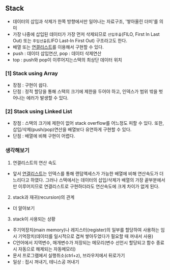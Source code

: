 ## Stack
- 데이터의 삽입과 삭제가 한쪽 방향에서만 일어나는 자료구조, '쌓아올린 더미'를 의미
- 가장 나중에 삽입된 데이터가 가장 먼저 삭제되므로 `선입후출`(FILO, First In Last Out) 또는 `후입선출`(LIFO Last-In First Out) 구조라고도 한다.
- 배열 또는 [연결리스트](./../1_linked_list)를 이용해서 구현할 수 있다.
- push : 데이터 삽입연산, pop : 데이터 삭제연산
- top : push와 pop이 이루어지는스택의 최상단 데이터 위치

### [1] Stack using Array
- 장점 : 구현이 쉽다.
- 단점 : 정적 할당을 통해 스택의 크기에 제한을 두어야 하고, 인덱스가 범위 밖을 벗어나는 에러가 발생할 수 있다.

### [2] Stack using Linked List
- 장점 : 스택의 크기에 제한이 없어 stack overflow를 어느정도 피할 수 있다. 또한, 삽입/삭제(push/pop)연산을 배열보다 유연하게 구현할 수 있다.
- 단점 : 배열에 비해 구현이 어렵다.

### 생각해보기
1. 연결리스트의 연산 속도
- 앞서 [연결리스트](./../1_linked_list)는 인덱스를 통해 랜덤액세스가 가능한 배열에 비해 연산속도가 더 느리다고 하였다. 그러나 스택에서는 데이터의 삽입/삭제가 배열의 가장 끝부분에서만 이루어지므로 연결리스트로 구현하더라도 연산속도에 크게 차이가 없게 된다.
2. stack과 재귀(recursion)의 관계
- 더 알아보기
3. stack이 사용되는 상황
- 주기억장치(main memory)나 레지스터(register)의 일부를 할당하여 사용하는 임시 기억장치(데이터를 일시적으로 겹쳐 쌓아두었다가 필요할 때 꺼내서 사용)
- C언어에서 지역변수, 매개변수가 저장되는 메모리(변수 선언시 할당되고 함수 종료 시 자동으로 해제되는 자동메모리)
- 문서 프로그램에서 실행취소(ctrl+z), 브라우저에서 뒤로가기
- 일상 : 접시 꺼내기, 테니스공 꺼내기
